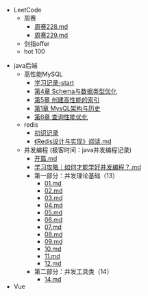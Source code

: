 * LeetCode
    * 周赛
        *  [周赛228.md](docs/weekly/228)
        *   [周赛229.md](docs/weekly/229.md) 
    * 剑指offer
    * hot 100

- java后端
  - 高性能MySQL
    -  [学习记录-start](docs/mysql/01.md) 
    -  [第4章 Schema与数据类型优化](docs/mysql/02.md) 
    -  [第5章 创建高性能的索引](docs/mysql/03.md) 
    -  [第1章 MysQL架构与历史](docs/mysql/04.md) 
    -  [第6章 查询性能优化](docs/mysql/05.md) 
  - redis
    -  [初识记录](docs/redis/introduction.md) 
    -  [《Redis设计与实现》阅读.md](docs/redis/《Redis设计与实现》阅读.md) 
  - 并发编程 (极客时间：java并发编程记录)
    -  [开篇.md](docs/concurent/序言.md) 
    -  [学习攻略｜如何才能学好并发编程？.md](docs/concurent/学习攻略｜如何才能学好并发编程？.md) 
    - 第一部分：并发理论基础（13）
      -  [01.md](docs/concurent/01.md) 
      -  [02.md](docs/concurent/02.md) 
      -  [03.md](docs/concurent/03.md) 
      -  [04.md](docs/concurent/04.md) 
      -  [05.md](docs/concurent/05.md) 
      -   [06.md](docs/concurent/06.md) 
      -   [07.md](docs/concurent/07.md) 
      -   [08.md](docs/concurent/08.md) 
      -   [09.md](docs/concurent/09.md) 
      -   [10.md](docs/concurent/10.md) 
      -   [11.md](docs/concurent/11.md)  
      -  [12.md](docs/concurent/12.md) 
    -  第二部分：并发工具类（14）
       -   [14.md](docs/concurent/14.md) 
- Vue



